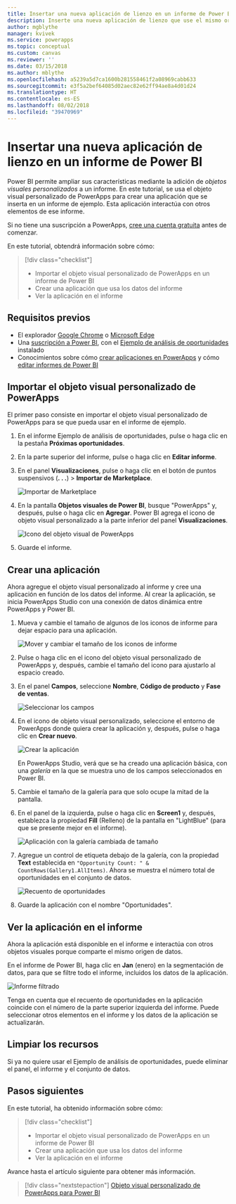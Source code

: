 ```yaml
---
title: Insertar una nueva aplicación de lienzo en un informe de Power BI | Microsoft Docs
description: Inserte una nueva aplicación de lienzo que use el mismo origen de datos y se pueda filtrar como otros elementos de informe.
author: mgblythe
manager: kvivek
ms.service: powerapps
ms.topic: conceptual
ms.custom: canvas
ms.reviewer: ''
ms.date: 03/15/2018
ms.author: mblythe
ms.openlocfilehash: a5239a5d7ca1600b281558461f2a08969cabb633
ms.sourcegitcommit: e3f5a2bef64085d02aec82e62ff94ae8a4d01d24
ms.translationtype: HT
ms.contentlocale: es-ES
ms.lasthandoff: 08/02/2018
ms.locfileid: "39470969"
---
```

# <a name="embed-a-new-canvas-app-in-a-power-bi-report"></a>Insertar una nueva aplicación de lienzo en un informe de Power BI

Power BI permite ampliar sus características mediante la adición de *objetos visuales personalizados* a un informe. En este tutorial, se usa el objeto visual personalizado de PowerApps para crear una aplicación que se inserta en un informe de ejemplo. Esta aplicación interactúa con otros elementos de ese informe.

Si no tiene una suscripción a PowerApps, [cree una cuenta gratuita](../signup-for-powerapps.md) antes de comenzar.

En este tutorial, obtendrá información sobre cómo:
> [!div class="checklist"]
> * Importar el objeto visual personalizado de PowerApps en un informe de Power BI
> * Crear una aplicación que usa los datos del informe
> * Ver la aplicación en el informe

## <a name="prerequisites"></a>Requisitos previos

* El explorador [Google Chrome](https://www.google.com/chrome/browser/) o [Microsoft Edge](https://www.microsoft.com/windows/microsoft-edge)
* Una [suscripción a Power BI](https://docs.microsoft.com/power-bi/service-self-service-signup-for-power-bi), con el [Ejemplo de análisis de oportunidades](https://docs.microsoft.com/power-bi/sample-opportunity-analysis#get-the-content-pack-for-this-sample) instalado
* Conocimientos sobre cómo [crear aplicaciones en PowerApps](data-platform-create-app-scratch.md) y cómo [editar informes de Power BI](https://docs.microsoft.com/power-bi/service-the-report-editor-take-a-tour)

## <a name="import-the-powerapps-custom-visual"></a>Importar el objeto visual personalizado de PowerApps

El primer paso consiste en importar el objeto visual personalizado de PowerApps para se que pueda usar en el informe de ejemplo.

1. En el informe Ejemplo de análisis de oportunidades, pulse o haga clic en la pestaña **Próximas oportunidades**.

2. En la parte superior del informe, pulse o haga clic en **Editar informe**.

3. En el panel **Visualizaciones**, pulse o haga clic en el botón de puntos suspensivos (**. . .**) > **Importar de Marketplace**. 

    ![Importar de Marketplace](media/embed-powerapps-powerbi/import-visual.png)

4. En la pantalla **Objetos visuales de Power BI**, busque "PowerApps" y, después, pulse o haga clic en **Agregar**. Power BI agrega el icono de objeto visual personalizado a la parte inferior del panel **Visualizaciones**.

    ![Icono del objeto visual de PowerApps](media/embed-powerapps-powerbi/powerapps-icon.png)

5. Guarde el informe.

## <a name="create-a-new-app"></a>Crear una aplicación
Ahora agregue el objeto visual personalizado al informe y cree una aplicación en función de los datos del informe. Al crear la aplicación, se inicia PowerApps Studio con una conexión de datos dinámica entre PowerApps y Power BI.

1. Mueva y cambie el tamaño de algunos de los iconos de informe para dejar espacio para una aplicación.

    ![Mover y cambiar el tamaño de los iconos de informe](media/embed-powerapps-powerbi/move-resize.png)

2. Pulse o haga clic en el icono del objeto visual personalizado de PowerApps y, después, cambie el tamaño del icono para ajustarlo al espacio creado.

3. En el panel **Campos**, seleccione **Nombre**, **Código de producto** y **Fase de ventas**. 

    ![Seleccionar los campos](media/embed-powerapps-powerbi/select-fields.png)

4. En el icono de objeto visual personalizado, seleccione el entorno de PowerApps donde quiera crear la aplicación y, después, pulse o haga clic en **Crear nuevo**.

    ![Crear la aplicación](media/embed-powerapps-powerbi/create-new-app.png)

    En PowerApps Studio, verá que se ha creado una aplicación básica, con una *galería* en la que se muestra uno de los campos seleccionados en Power BI.

5.  Cambie el tamaño de la galería para que solo ocupe la mitad de la pantalla. 

6. En el panel de la izquierda, pulse o haga clic en **Screen1** y, después, establezca la propiedad **Fill** (Relleno) de la pantalla en "LightBlue" (para que se presente mejor en el informe).

    ![Aplicación con la galería cambiada de tamaño](media/embed-powerapps-powerbi/app-gallery.png)

6. Agregue un control de etiqueta debajo de la galería, con la propiedad **Text** establecida en `"Opportunity Count: " & CountRows(Gallery1.AllItems)`. Ahora se muestra el número total de oportunidades en el conjunto de datos.

    ![Recuento de oportunidades](media/embed-powerapps-powerbi/opportunity-count.png)

7. Guarde la aplicación con el nombre "Oportunidades". 


## <a name="view-the-app-in-the-report"></a>Ver la aplicación en el informe
Ahora la aplicación está disponible en el informe e interactúa con otros objetos visuales porque comparte el mismo origen de datos.

En el informe de Power BI, haga clic en **Jan** (enero) en la segmentación de datos, para que se filtre todo el informe, incluidos los datos de la aplicación.

![Informe filtrado](media/embed-powerapps-powerbi/filtered-report.png)

Tenga en cuenta que el recuento de oportunidades en la aplicación coincide con el número de la parte superior izquierda del informe. Puede seleccionar otros elementos en el informe y los datos de la aplicación se actualizarán.


## <a name="clean-up-resources"></a>Limpiar los recursos
Si ya no quiere usar el Ejemplo de análisis de oportunidades, puede eliminar el panel, el informe y el conjunto de datos.


## <a name="next-steps"></a>Pasos siguientes
En este tutorial, ha obtenido información sobre cómo:
> [!div class="checklist"]
> * Importar el objeto visual personalizado de PowerApps en un informe de Power BI
> * Crear una aplicación que usa los datos del informe
> * Ver la aplicación en el informe

Avance hasta el artículo siguiente para obtener más información.
> [!div class="nextstepaction"]
> [Objeto visual personalizado de PowerApps para Power BI](powerapps-custom-visual.md)

